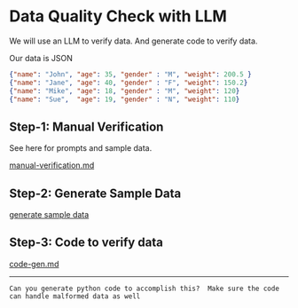 # Data Quality Check with LLM

We will use an LLM to verify data.  And generate code to verify data.

Our data is JSON

```json
{"name": "John", "age": 35, "gender" : "M", "weight": 200.5 }
{"name": "Jane", "age": 40, "gender" : "F", "weight": 150.2}
{"name": "Mike", "age": 18, "gender" : "M", "weight": 120}
{"name": "Sue",  "age": 19, "gender" : "N", "weight": 110}
```


## Step-1: Manual Verification

See here for prompts and sample data.

[manual-verification.md](./manual-verification.md)

## Step-2: Generate Sample Data

[generate sample data](./generate-sample-data.md)

## Step-3: Code to verify data

[code-gen.md](./codegen.md)

---

```text
Can you generate python code to accomplish this?  Make sure the code can handle malformed data as well
```